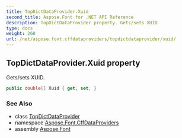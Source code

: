 ```yaml
---
title: TopDictDataProvider.Xuid
second_title: Aspose.Font for .NET API Reference
description: TopDictDataProvider property. Gets/sets XUID
type: docs
weight: 260
url: /net/aspose.font.cffdataproviders/topdictdataprovider/xuid/
---
```

## TopDictDataProvider.Xuid property

Gets/sets XUID.

```csharp
public double[] Xuid { get; set; }
```

### See Also

* class [TopDictDataProvider](../)
* namespace [Aspose.Font.CffDataProviders](../../../aspose.font.cffdataproviders/)
* assembly [Aspose.Font](../../../)


